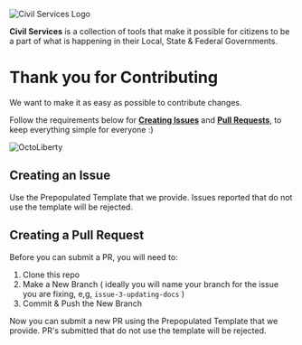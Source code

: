 ![Civil Services Logo](https://cdn.civil.services/common/github-logo.png "Civil Services Logo")

__Civil Services__ is a collection of tools that make it possible for citizens to be a part of what is happening in their Local, State & Federal Governments.

Thank you for Contributing
===

We want to make it as easy as possible to contribute changes. 

Follow the requirements below for __[Creating Issues](https://github.com/CivilServiceUSA/api/issues/new)__ and __[Pull Requests](https://github.com/CivilServiceUSA/api/pull/new)__, to keep everything simple for everyone :)

![OctoLiberty](https://octodex.github.com/images/octoliberty.png "OctoLiberty")


Creating an Issue
---

Use the Prepopulated Template that we provide.  Issues reported that do not use the template will be rejected.


Creating a Pull Request
---

Before you can submit a PR, you will need to:

1. Clone this repo
2. Make a New Branch ( ideally you will name your branch for the issue you are fixing, e,g, `issue-3-updating-docs` )
3. Commit & Push the New Branch

Now you can submit a new PR using the Prepopulated Template that we provide.  PR's submitted that do not use the template will be rejected.
